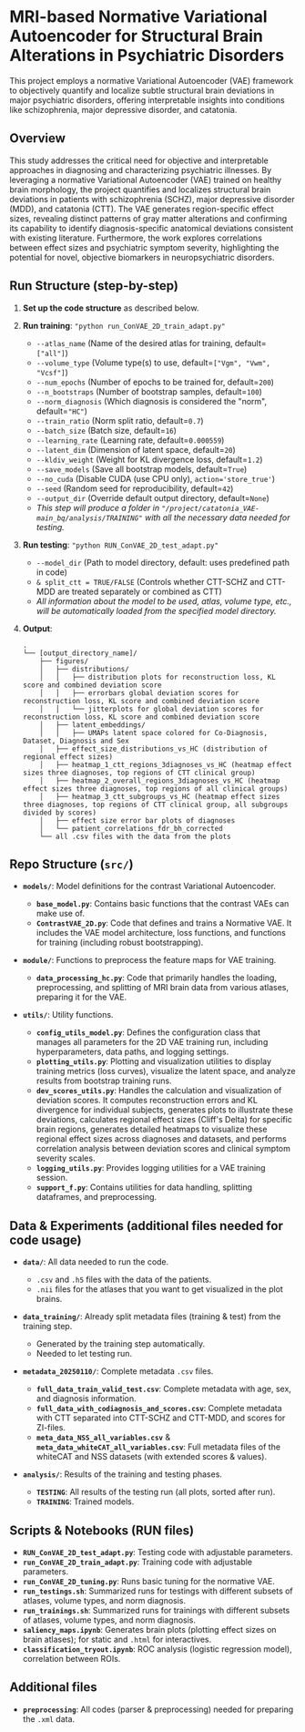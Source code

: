 # MRI-based Normative Variational Autoencoder for Structural Brain Alterations in Psychiatric Disorders

This project employs a normative Variational Autoencoder (VAE) framework to objectively quantify and localize subtle structural brain deviations in major psychiatric disorders, offering interpretable insights into conditions like schizophrenia, major depressive disorder, and catatonia.

## Overview

This study addresses the critical need for objective and interpretable approaches in diagnosing and characterizing psychiatric illnesses. By leveraging a normative Variational Autoencoder (VAE) trained on healthy brain morphology, the project quantifies and localizes structural brain deviations in patients with schizophrenia (SCHZ), major depressive disorder (MDD), and catatonia (CTT). The VAE generates region-specific effect sizes, revealing distinct patterns of gray matter alterations and confirming its capability to identify diagnosis-specific anatomical deviations consistent with existing literature. Furthermore, the work explores correlations between effect sizes and psychiatric symptom severity, highlighting the potential for novel, objective biomarkers in neuropsychiatric disorders.

## Run Structure (step-by-step)

1.  **Set up the code structure** as described below.

2.  **Run training**: `"python run_ConVAE_2D_train_adapt.py"`
    * `--atlas_name` (Name of the desired atlas for training, default=`["all"]`)
    * `--volume_type` (Volume type(s) to use, default=`["Vgm", "Vwm", "Vcsf"]`)
    * `--num_epochs` (Number of epochs to be trained for, default=`200`)
    * `--n_bootstraps` (Number of bootstrap samples, default=`100`)
    * `--norm_diagnosis` (Which diagnosis is considered the "norm", default=`"HC"`)
    * `--train_ratio` (Norm split ratio, default=`0.7`)
    * `--batch_size` (Batch size, default=`16`)
    * `--learning_rate` (Learning rate, default=`0.000559`)
    * `--latent_dim` (Dimension of latent space, default=`20`)
    * `--kldiv_weight` (Weight for KL divergence loss, default=`1.2`)
    * `--save_models` (Save all bootstrap models, default=`True`)
    * `--no_cuda` (Disable CUDA (use CPU only), `action='store_true'`)
    * `--seed` (Random seed for reproducibility, default=`42`)
    * `--output_dir` (Override default output directory, default=`None`)
    * *This step will produce a folder in `"/project/catatonia_VAE-main_bq/analysis/TRAINING"` with all the necessary data needed for testing.*

3.  **Run testing**: `"python RUN_ConVAE_2D_test_adapt.py"`
    * `--model_dir` (Path to model directory, default: uses predefined path in code)
    * `& split_ctt = TRUE/FALSE` (Controls whether CTT-SCHZ and CTT-MDD are treated separately or combined as CTT)
    * *All information about the model to be used, atlas, volume type, etc., will be automatically loaded from the specified model directory.*

4.  **Output**:
    ```
    .
    └── [output_directory_name]/
        ├── figures/
        │   ├── distributions/
        │   │   ├── distribution plots for reconstruction loss, KL score and combined deviation score
        │   │   ├── errorbars global deviation scores for reconstruction loss, KL score and combined deviation score
        │   │   └── jitterplots for global deviation scores for reconstruction loss, KL score and combined deviation score
        │   ├── latent_embeddings/
        │   │   ├── UMAPs latent space colored for Co-Diagnosis, Dataset, Diagnosis and Sex
        │   ├── effect_size_distributions_vs_HC (distribution of regional effect sizes)
        │   ├── heatmap_1_ctt_regions_3diagnoses_vs_HC (heatmap effect sizes three diagnoses, top regions of CTT clinical group)
        │   ├── heatmap_2_overall_regions_3diagnoses_vs_HC (heatmap effect sizes three diagnoses, top regions of all clinical groups)
        │   ├── heatmap_3_ctt_subgroups_vs_HC (heatmap effect sizes three diagnoses, top regions of CTT clinical group, all subgroups divided by scores)
        │   ├── effect size error bar plots of diagnoses
        │   └── patient_correlations_fdr_bh_corrected
        └── all .csv files with the data from the plots

    ```

## Repo Structure (`src/`)

* **`models/`**: Model definitions for the contrast Variational Autoencoder.
    * **`base_model.py`**: Contains basic functions that the contrast VAEs can make use of.
    * **`ContrastVAE_2D.py`**: Code that defines and trains a Normative VAE. It includes the VAE model architecture, loss functions, and functions for training (including robust bootstrapping).

* **`module/`**: Functions to preprocess the feature maps for VAE training.
    * **`data_processing_hc.py`**: Code that primarily handles the loading, preprocessing, and splitting of MRI brain data from various atlases, preparing it for the VAE.

* **`utils/`**: Utility functions.
    * **`config_utils_model.py`**: Defines the configuration class that manages all parameters for the 2D VAE training run, including hyperparameters, data paths, and logging settings.
    * **`plotting_utils.py`**: Plotting and visualization utilities to display training metrics (loss curves), visualize the latent space, and analyze results from bootstrap training runs.
    * **`dev_scores_utils.py`**: Handles the calculation and visualization of deviation scores. It computes reconstruction errors and KL divergence for individual subjects, generates plots to illustrate these deviations, calculates regional effect sizes (Cliff's Delta) for specific brain regions, generates detailed heatmaps to visualize these regional effect sizes across diagnoses and datasets, and performs correlation analysis between deviation scores and clinical symptom severity scales.
    * **`logging_utils.py`**: Provides logging utilities for a VAE training session.
    * **`support_f.py`**: Contains utilities for data handling, splitting dataframes, and preprocessing.

## Data & Experiments (additional files needed for code usage)

* **`data/`**: All data needed to run the code.
    * `.csv` and `.h5` files with the data of the patients.
    * `.nii` files for the atlases that you want to get visualized in the plot brains.

* **`data_training/`**: Already split metadata files (training & test) from the training step.
    * Generated by the training step automatically.
    * Needed to let testing run.

* **`metadata_20250110/`**: Complete metadata `.csv` files.
    * **`full_data_train_valid_test.csv`**: Complete metadata with age, sex, and diagnosis information.
    * **`full_data_with_codiagnosis_and_scores.csv`**: Complete metadata with CTT separated into CTT-SCHZ and CTT-MDD, and scores for ZI-files.
    * **`meta_data_NSS_all_variables.csv`** & **`meta_data_whiteCAT_all_variables.csv`**: Full metadata files of the whiteCAT and NSS datasets (with extended scores & values).

* **`analysis/`**: Results of the training and testing phases.
    * **`TESTING`**: All results of the testing run (all plots, sorted after run).
    * **`TRAINING`**: Trained models.

## Scripts & Notebooks (RUN files)

* **`RUN_ConVAE_2D_test_adapt.py`**: Testing code with adjustable parameters.
* **`run_ConVAE_2D_train_adapt.py`**: Training code with adjustable parameters.
* **`run_ConVAE_2D_tuning.py`**: Runs basic tuning for the normative VAE.
* **`run_testings.sh`**: Summarized runs for testings with different subsets of atlases, volume types, and norm diagnosis.
* **`run_trainings.sh`**: Summarized runs for trainings with different subsets of atlases, volume types, and norm diagnosis.
* **`saliency_maps.ipynb`**: Generates brain plots (plotting effect sizes on brain atlases); for static and `.html` for interactives.
* **`classification_tryout.ipynb`**: ROC analysis (logistic regression model), correlation between ROIs.

## Additional files

* **`preprocessing`**: All codes (parser & preprocessing) needed for preparing the `.xml` data.
